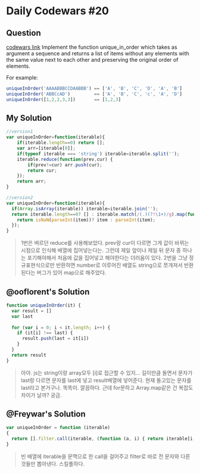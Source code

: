 # Daily Codewars #20
## Question
[codewars link](http://www.codewars.com/kata/54e6533c92449cc251001667/train/javascript)
Implement the function unique_in_order which takes as argument a sequence and returns a list of items without any elements with the same value next to each other and preserving the original order of elements.

For example:
```javascript
uniqueInOrder('AAAABBBCCDAABBB') == ['A', 'B', 'C', 'D', 'A', 'B']
uniqueInOrder('ABBCcAD')         == ['A', 'B', 'C', 'c', 'A', 'D']
uniqueInOrder([1,2,2,3,3])       == [1,2,3]
```

## My Solution
```javascript
//version1
var uniqueInOrder=function(iterable){
    if(iterable.length==0) return [];
    var arr=[iterable[0]];
    if(typeof iterable === 'string') iterable=iterable.split('');
    iterable.reduce(function(prev,cur) {
        if(prev!=cur) arr.push(cur);
        return cur;
    });
    return arr;
}
```
```javascript
//version2
var uniqueInOrder=function(iterable){
  if(Array.isArray(iterable)) iterable=iterable.join('');
  return iterable.length==0? [] : iterable.match(/(.)(?!\1+)/g).map(function(item) {
    return isNaN(parseInt(item))? item : parseInt(item);
  });
}
```
> 1번은 벼르던 reduce를 사용해보았다. prev랑 cur이 다르면 그게 값이 바뀌는 시점으로 인식해 배열에 집어넣는다는. 그런데 제일 앞이나 제일 뒤 문자 중 하나는 포기해야해서 처음에 값을 집어넣고 해야한다는 더러움이 있다.
> 2번을 그냥 정규표현식으로만 반환하면 number로 이루어진 배열도 string으로 쪼개져서 반환된다는 버그가 있어 map으로 해주었다. 

## @ooflorent's Solution
```javascript
function uniqueInOrder(it) {
  var result = []
  var last
  
  for (var i = 0; i < it.length; i++) {
    if (it[i] !== last) {
      result.push(last = it[i])
    }
  }
  return result
}
```
> 아아. js는 string이랑 array모두 [i]로 접근할 수 있지...
> 길이만큼 돌면서 문자가 last랑 다르면 문자를 last에 넣고 result배열에 넣어준다.
> 현재 돌고있는 문자를 last라고 본거구나. 똑똑이. 깔끔하다.
> 근데 for문하고 Array.map같은 건 복잡도 차이가 날까? 궁금.

## @Freywar's Solution
```javascript
var uniqueInOrder = function (iterable)
{
  return [].filter.call(iterable, (function (a, i) { return iterable[i - 1] !== a }));
}
```
> 빈 배열에 iterable을 문맥으로 한 call을 걸어주고 filter로 바로 전 문자와 다른 것들만 뽑아낸다.
> 스킬풀하다.
